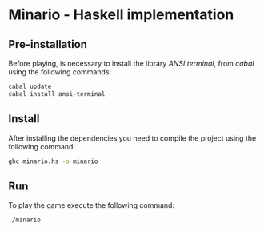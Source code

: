 # Minario - Haskell implementation

## Pre-installation
Before playing, is necessary to install the library _ANSI terminal_, from _cabal_ using the following commands:

```bash
cabal update
cabal install ansi-terminal
```

## Install
After installing the dependencies you need to compile the project using the following command:

```bash
ghc minario.hs -o minario
```

## Run
To play the game execute the following command:

```bash
./minario
```
